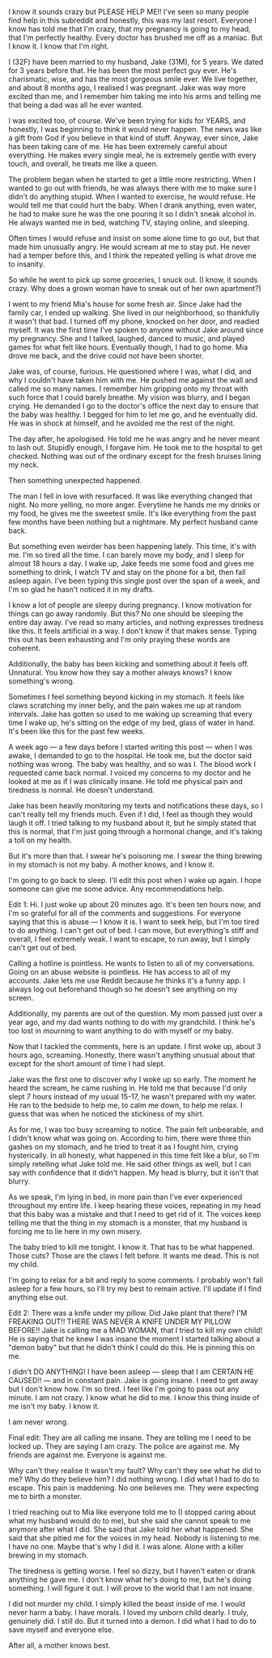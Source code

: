 I know it sounds crazy but PLEASE HELP ME!! I've seen so many people find help in this subreddit and honestly, this was my last resort. Everyone I know has told me that I'm crazy, that my pregnancy is going to my head, that I'm perfectly healthy. Every doctor has brushed me off as a maniac. But I know it. I know that I'm right.

I (32F) have been married to my husband, Jake (31M), for 5 years. We dated for 3 years before that. He has been the most perfect guy ever. He's charismatic, wise, and has the most gorgeous smile ever. We live together, and about 8 months ago, I realised I was pregnant. Jake was way more excited than me, and I remember him taking me into his arms and telling me that being a dad was all he ever wanted.

I was excited too, of course. We've been trying for kids for YEARS, and honestly, I was beginning to think it would never happen. The news was like a gift from God if you believe in that kind of stuff. Anyway, ever since, Jake has been taking care of me. He has been extremely careful about everything. He makes every single meal, he is extremely gentle with every touch, and overall, he treats me like a queen. 

The problem began when he started to get a little more restricting. When I wanted to go out with friends, he was always there with me to make sure I didn't do anything stupid. When I wanted to exercise, he would refuse. He would tell me that could hurt the baby. When I drank anything, even water, he had to make sure he was the one pouring it so I didn't sneak alcohol in. He always wanted me in bed, watching TV, staying online, and sleeping. 

Often times I would refuse and insist on some alone time to go out, but that made him unusually angry. He would scream at me to stay put. He never had a temper before this, and I think the repeated yelling is what drove me to insanity.

So while he went to pick up some groceries, I snuck out. (I know, it sounds crazy. Why does a grown woman have to sneak out of her own apartment?)

I went to my friend Mia's house for some fresh air. Since Jake had the family car, I ended up walking. She lived in our neighborhood, so thankfully it wasn't that bad. I turned off my phone, knocked on her door, and readied myself. It was the first time I've spoken to anyone without Jake around since my pregnancy. She and I talked, laughed, danced to music, and played games for what felt like hours. Eventually though, I had to go home. Mia drove me back, and the drive could not have been shorter.

Jake was, of course, furious. He questioned where I was, what I did, and why I couldn't have taken him with me. He pushed me against the wall and called me so many names. I remember him gripping onto my throat with such force that I could barely breathe. My vision was blurry, and I began crying. He demanded I go to the doctor's office the next day to ensure that the baby was healthy. I begged for him to let me go, and he eventually did. He was in shock at himself, and he avoided me the rest of the night.

The day after, he apologised. He told me he was angry and he never meant to lash out. Stupidly enough, I forgave him. He took me to the hospital to get checked. Nothing was out of the ordinary except for the fresh bruises lining my neck. 

Then something unexpected happened.

The man I fell in love with resurfaced. It was like everything changed that night. No more yelling, no more anger. Everytime he hands me my drinks or my food, he gives me the sweetest smile. It's like everything from the past few months have been nothing but a nightmare. My perfect husband came back.

But something even weirder has been happening lately. This time, it's with me. I'm so tired all the time. I can barely move my body, and I sleep for almost 18 hours a day. I wake up, Jake feeds me some food and gives me something to drink, I watch TV and stay on the phone for a bit, then fall asleep again. I've been typing this single post over the span of a week, and I'm so glad he hasn't noticed it in my drafts. 

I know a lot of people are sleepy during pregnancy. I know motivation for things can go away randomly. But this? No one should be sleeping the entire day away. I've read so many articles, and nothing expresses tiredness like this. It feels artificial in a way. I don't know if that makes sense. Typing this out has been exhausting and I'm only praying these words are coherent.

Additionally, the baby has been kicking and something about it feels off. Unnatural. You know how they say a mother always knows? I know something's wrong.

Sometimes I feel something beyond kicking in my stomach. It feels like claws scratching my inner belly, and the pain wakes me up at random intervals. Jake has gotten so used to me waking up screaming that every time I wake up, he's sitting on the edge of my bed, glass of water in hand. It's been like this for the past few weeks.

A week ago — a few days before I started writing this post — when I was awake, I demanded to go to the hospital. He took me, but the doctor said nothing was wrong. The baby was healthy, and so was I. The blood work I requested came back normal. I voiced my concerns to my doctor and he looked at me as if I was clinically insane. He told me physical pain and tiredness is normal. He doesn't understand.

Jake has been heavily monitoring my texts and notifications these days, so I can't really tell my friends much. Even if I did, I feel as though they would laugh it off. I tried talking to my husband about it, but he simply stated that this is normal, that I'm just going through a hormonal change, and it's taking a toll on my health.

But it's more than that. I swear he's poisoning me. I swear the thing brewing in my stomach is not my baby. A mother knows, and I know it. 

I'm going to go back to sleep. I'll edit this post when I wake up again. I hope someone can give me some advice. Any recommendations help.


Edit 1: Hi. I just woke up about 20 minutes ago. It's been ten hours now, and I'm so grateful for all of the comments and suggestions. For everyone saying that this is abuse — I know it is. I want to seek help, but I'm too tired to do anything. I can't get out of bed. I can move, but everything's stiff and overall, I feel extremely weak. I want to escape, to run away, but I simply can't get out of bed. 

Calling a hotline is pointless. He wants to listen to all of my conversations. Going on an abuse website is pointless. He has access to all of my accounts. Jake lets me use Reddit because he thinks it's a funny app. I always log out beforehand though so he doesn't see anything on my screen.

Additionally, my parents are out of the question. My mom passed just over a year ago, and my dad wants nothing to do with my grandchild. I think he's too lost in mourning to want anything to do with myself or my baby.

Now that I tackled the comments, here is an update. I first woke up, about 3 hours ago, screaming. Honestly, there wasn't anything unusual about that except for the short amount of time I had slept.

Jake was the first one to discover why I woke up so early. The moment he heard the scream, he came rushing in. He told me that because I'd only slept 7 hours instead of my usual 15-17, he wasn't prepared with my water. He ran to the bedside to help me, to calm me down, to help me relax. I guess that was when he noticed the stickiness of my shirt.

As for me, I was too busy screaming to notice. The pain felt unbearable, and I didn't know what was going on. According to him, there were three thin gashes on my stomach, and he tried to treat it as I fought him, crying hysterically. In all honesty, what happened in this time felt like a blur, so I'm simply retelling what Jake told me. He said other things as well, but I can say with confidence that it didn't happen. My head is blurry, but it isn't that blurry.

As we speak, I'm lying in bed, in more pain than I've ever experienced throughout my entire life. I keep hearing these voices, repeating in my head that this baby was a mistake and that I need to get rid of it. The voices keep telling me that the thing in my stomach is a monster, that my husband is forcing me to lie here in my own misery.

The baby tried to kill me tonight. I know it. That has to be what happened. Those cuts? Those are the claws I felt before. It wants me dead. This is not my child.

I'm going to relax for a bit and reply to some comments. I probably won't fall asleep for a few hours, so I'll try my best to remain active. I'll update if I find anything else out.

Edit 2: There was a knife under my pillow. Did Jake plant that there? I'M FREAKING OUT!! THERE WAS NEVER A KNIFE UNDER MY PILLOW BEFORE!! Jake is calling me a MAD WOMAN, that I tried to kill my own child! He is saying that he knew I was insane the moment I started talking about a "demon baby" but that he didn't think I could do this. He is pinning this on me.

I didn't DO ANYTHING! I have been asleep — sleep that I am CERTAIN HE CAUSED!! — and in constant pain. Jake is going insane. I need to get away but I don't know how. I'm so tired. I feel like I'm going to pass out any minute. I am not crazy. I know what he did to me. I know this thing inside of me isn't my baby. I know it.

I am never wrong.

Final edit: They are all calling me insane. They are telling me I need to be locked up. They are saying I am crazy. The police are against me. My friends are against me. Everyone is against me.

Why can't they realise it wasn't my fault? Why can't they see what he did to me? Why do they believe him? I did nothing wrong. I did what I had to do to escape. This pain is maddening. No one believes me. They were expecting me to birth a monster.

I tried reaching out to Mia like everyone told me to (I stopped caring about what my husband would do to me), but she said she cannot speak to me anymore after what I did. She said that Jake told her what happened. She said that she pitied me for the voices in my head. Nobody is listening to me. I have no one. Maybe that's why I did it. I was alone. Alone with a killer brewing in my stomach.

The tiredness is getting worse. I feel so dizzy, but I haven't eaten or drank anything he gave me. I don't know what he's doing to me, but he's doing something. I will figure it out. I will prove to the world that I am not insane.

I did not murder my child. I simply killed the beast inside of me. I would never harm a baby. I have morals. I loved my unborn child dearly. I truly, genuinely did. I still do. But it turned into a demon. I did what I had to do to save myself and everyone else.

After all, a mother knows best.